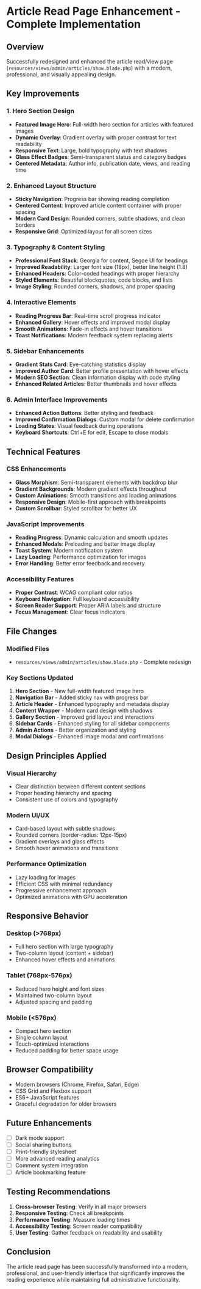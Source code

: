 # Article Read Page Enhancement - Complete Implementation

## Overview
Successfully redesigned and enhanced the article read/view page (`resources/views/admin/articles/show.blade.php`) with a modern, professional, and visually appealing design.

## Key Improvements

### 1. Hero Section Design
- **Featured Image Hero**: Full-width hero section for articles with featured images
- **Dynamic Overlay**: Gradient overlay with proper contrast for text readability
- **Responsive Text**: Large, bold typography with text shadows
- **Glass Effect Badges**: Semi-transparent status and category badges
- **Centered Metadata**: Author info, publication date, views, and reading time

### 2. Enhanced Layout Structure
- **Sticky Navigation**: Progress bar showing reading completion
- **Centered Content**: Improved article content container with proper spacing
- **Modern Card Design**: Rounded corners, subtle shadows, and clean borders
- **Responsive Grid**: Optimized layout for all screen sizes

### 3. Typography & Content Styling
- **Professional Font Stack**: Georgia for content, Segoe UI for headings
- **Improved Readability**: Larger font size (18px), better line height (1.8)
- **Enhanced Headers**: Color-coded headings with proper hierarchy
- **Styled Elements**: Beautiful blockquotes, code blocks, and lists
- **Image Styling**: Rounded corners, shadows, and proper spacing

### 4. Interactive Elements
- **Reading Progress Bar**: Real-time scroll progress indicator
- **Enhanced Gallery**: Hover effects and improved modal display
- **Smooth Animations**: Fade-in effects and hover transitions
- **Toast Notifications**: Modern feedback system replacing alerts

### 5. Sidebar Enhancements
- **Gradient Stats Card**: Eye-catching statistics display
- **Improved Author Card**: Better profile presentation with hover effects
- **Modern SEO Section**: Clean information display with code styling
- **Enhanced Related Articles**: Better thumbnails and hover effects

### 6. Admin Interface Improvements
- **Enhanced Action Buttons**: Better styling and feedback
- **Improved Confirmation Dialogs**: Custom modal for delete confirmation
- **Loading States**: Visual feedback during operations
- **Keyboard Shortcuts**: Ctrl+E for edit, Escape to close modals

## Technical Features

### CSS Enhancements
- **Glass Morphism**: Semi-transparent elements with backdrop blur
- **Gradient Backgrounds**: Modern gradient effects throughout
- **Custom Animations**: Smooth transitions and loading animations
- **Responsive Design**: Mobile-first approach with breakpoints
- **Custom Scrollbar**: Styled scrollbar for better UX

### JavaScript Improvements
- **Reading Progress**: Dynamic calculation and smooth updates
- **Enhanced Modals**: Preloading and better image display
- **Toast System**: Modern notification system
- **Lazy Loading**: Performance optimization for images
- **Error Handling**: Better error feedback and recovery

### Accessibility Features
- **Proper Contrast**: WCAG compliant color ratios
- **Keyboard Navigation**: Full keyboard accessibility
- **Screen Reader Support**: Proper ARIA labels and structure
- **Focus Management**: Clear focus indicators

## File Changes

### Modified Files
- `resources/views/admin/articles/show.blade.php` - Complete redesign

### Key Sections Updated
1. **Hero Section** - New full-width featured image hero
2. **Navigation Bar** - Added sticky nav with progress bar
3. **Article Header** - Enhanced typography and metadata display
4. **Content Wrapper** - Modern card design with shadows
5. **Gallery Section** - Improved grid layout and interactions
6. **Sidebar Cards** - Enhanced styling for all sidebar components
7. **Admin Actions** - Better organization and styling
8. **Modal Dialogs** - Enhanced image modal and confirmations

## Design Principles Applied

### Visual Hierarchy
- Clear distinction between different content sections
- Proper heading hierarchy and spacing
- Consistent use of colors and typography

### Modern UI/UX
- Card-based layout with subtle shadows
- Rounded corners (border-radius: 12px-15px)
- Gradient overlays and glass effects
- Smooth hover animations and transitions

### Performance Optimization
- Lazy loading for images
- Efficient CSS with minimal redundancy
- Progressive enhancement approach
- Optimized animations with GPU acceleration

## Responsive Behavior

### Desktop (>768px)
- Full hero section with large typography
- Two-column layout (content + sidebar)
- Enhanced hover effects and animations

### Tablet (768px-576px)
- Reduced hero height and font sizes
- Maintained two-column layout
- Adjusted spacing and padding

### Mobile (<576px)
- Compact hero section
- Single column layout
- Touch-optimized interactions
- Reduced padding for better space usage

## Browser Compatibility
- Modern browsers (Chrome, Firefox, Safari, Edge)
- CSS Grid and Flexbox support
- ES6+ JavaScript features
- Graceful degradation for older browsers

## Future Enhancements
- [ ] Dark mode support
- [ ] Social sharing buttons
- [ ] Print-friendly stylesheet
- [ ] More advanced reading analytics
- [ ] Comment system integration
- [ ] Article bookmarking feature

## Testing Recommendations
1. **Cross-browser Testing**: Verify in all major browsers
2. **Responsive Testing**: Check all breakpoints
3. **Performance Testing**: Measure loading times
4. **Accessibility Testing**: Screen reader compatibility
5. **User Testing**: Gather feedback on readability and usability

## Conclusion
The article read page has been successfully transformed into a modern, professional, and user-friendly interface that significantly improves the reading experience while maintaining full administrative functionality.
